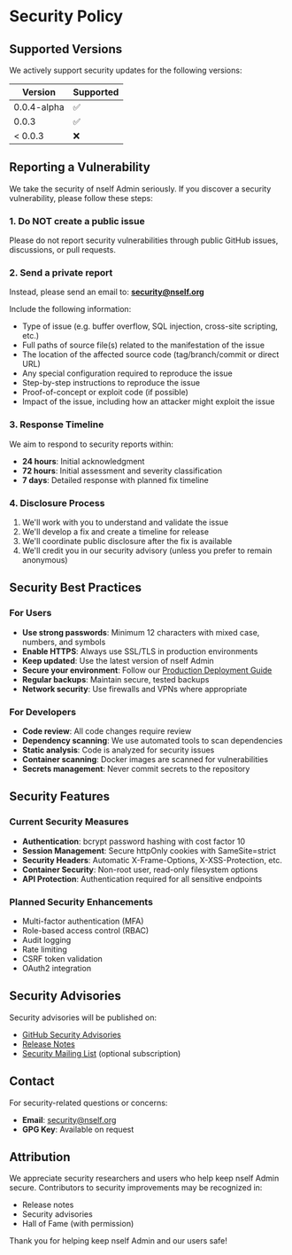# Security Policy

## Supported Versions

We actively support security updates for the following versions:

| Version | Supported          |
| ------- | ------------------ |
| 0.0.4-alpha | :white_check_mark: |
| 0.0.3   | :white_check_mark: |
| < 0.0.3 | :x:                |

## Reporting a Vulnerability

We take the security of nself Admin seriously. If you discover a security vulnerability, please follow these steps:

### 1. **Do NOT** create a public issue

Please do not report security vulnerabilities through public GitHub issues, discussions, or pull requests.

### 2. Send a private report

Instead, please send an email to: **security@nself.org**

Include the following information:
- Type of issue (e.g. buffer overflow, SQL injection, cross-site scripting, etc.)
- Full paths of source file(s) related to the manifestation of the issue
- The location of the affected source code (tag/branch/commit or direct URL)
- Any special configuration required to reproduce the issue
- Step-by-step instructions to reproduce the issue
- Proof-of-concept or exploit code (if possible)
- Impact of the issue, including how an attacker might exploit the issue

### 3. Response Timeline

We aim to respond to security reports within:
- **24 hours**: Initial acknowledgment
- **72 hours**: Initial assessment and severity classification
- **7 days**: Detailed response with planned fix timeline

### 4. Disclosure Process

1. We'll work with you to understand and validate the issue
2. We'll develop a fix and create a timeline for release
3. We'll coordinate public disclosure after the fix is available
4. We'll credit you in our security advisory (unless you prefer to remain anonymous)

## Security Best Practices

### For Users

- **Use strong passwords**: Minimum 12 characters with mixed case, numbers, and symbols
- **Enable HTTPS**: Always use SSL/TLS in production environments
- **Keep updated**: Use the latest version of nself Admin
- **Secure your environment**: Follow our [Production Deployment Guide](../docs/Production-Deployment.md)
- **Regular backups**: Maintain secure, tested backups
- **Network security**: Use firewalls and VPNs where appropriate

### For Developers

- **Code review**: All code changes require review
- **Dependency scanning**: We use automated tools to scan dependencies
- **Static analysis**: Code is analyzed for security issues
- **Container scanning**: Docker images are scanned for vulnerabilities
- **Secrets management**: Never commit secrets to the repository

## Security Features

### Current Security Measures

- **Authentication**: bcrypt password hashing with cost factor 10
- **Session Management**: Secure httpOnly cookies with SameSite=strict
- **Security Headers**: Automatic X-Frame-Options, X-XSS-Protection, etc.
- **Container Security**: Non-root user, read-only filesystem options
- **API Protection**: Authentication required for all sensitive endpoints

### Planned Security Enhancements

- Multi-factor authentication (MFA)
- Role-based access control (RBAC)
- Audit logging
- Rate limiting
- CSRF token validation
- OAuth2 integration

## Security Advisories

Security advisories will be published on:
- [GitHub Security Advisories](https://github.com/acamarata/nself-admin/security/advisories)
- [Release Notes](https://github.com/acamarata/nself-admin/releases)
- [Security Mailing List](https://nself.org/security-updates) (optional subscription)

## Contact

For security-related questions or concerns:
- **Email**: security@nself.org
- **GPG Key**: Available on request

## Attribution

We appreciate security researchers and users who help keep nself Admin secure. Contributors to security improvements may be recognized in:
- Release notes
- Security advisories
- Hall of Fame (with permission)

Thank you for helping keep nself Admin and our users safe!
